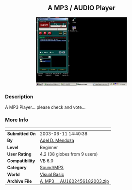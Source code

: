 ﻿<div align="center">

## A MP3 / AUDIO Player

<img src="PIC200361814674267.JPG">
</div>

### Description

A MP3 Player... please check and vote...
 
### More Info
 


<span>             |<span>
---                |---
**Submitted On**   |2003-06-11 14:40:38
**By**             |[Adel D\. Mendoza](https://github.com/Planet-Source-Code/PSCIndex/blob/master/ByAuthor/adel-d-mendoza.md)
**Level**          |Beginner
**User Rating**    |4.2 (38 globes from 9 users)
**Compatibility**  |VB 6\.0
**Category**       |[Sound/MP3](https://github.com/Planet-Source-Code/PSCIndex/blob/master/ByCategory/sound-mp3__1-45.md)
**World**          |[Visual Basic](https://github.com/Planet-Source-Code/PSCIndex/blob/master/ByWorld/visual-basic.md)
**Archive File**   |[A\_MP3\_\_\_AU1602456182003\.zip](https://github.com/Planet-Source-Code/adel-d-mendoza-a-mp3-audio-player__1-46256/archive/master.zip)








